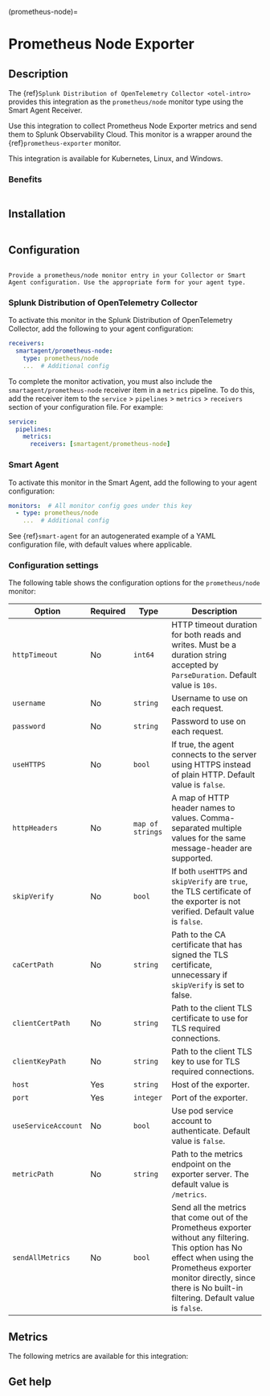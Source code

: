 (prometheus-node)=

# Prometheus Node Exporter
<meta name="description" content="Documentation on the prometheus/node monitor">

## Description

The {ref}`Splunk Distribution of OpenTelemetry Collector <otel-intro>` provides this integration as the `prometheus/node` monitor type using the Smart Agent Receiver.

Use this integration to collect Prometheus Node Exporter metrics and send them to Splunk Observability Cloud. This monitor is a wrapper around the {ref}`prometheus-exporter` monitor.

This integration is available for Kubernetes, Linux, and Windows.

### Benefits 

```{include} /_includes/benefits.md
```

## Installation

```{include} /_includes/collector-installation.md
```

## Configuration

```{include} /_includes/configuration.md
```

```{note}
Provide a prometheus/node monitor entry in your Collector or Smart Agent configuration. Use the appropriate form for your agent type.
```

### Splunk Distribution of OpenTelemetry Collector

To activate this monitor in the Splunk Distribution of OpenTelemetry Collector, add the following to your agent configuration:

```yaml
receivers:
  smartagent/prometheus-node:
    type: prometheus/node
    ...  # Additional config
```

To complete the monitor activation, you must also include the `smartagent/prometheus-node` receiver item in a `metrics` pipeline. To do this, add the receiver item to the `service` > `pipelines` > `metrics` > `receivers` section of your configuration file. For example:

```yaml
service:
  pipelines:
    metrics:
      receivers: [smartagent/prometheus-node]
```

### Smart Agent

To activate this monitor in the Smart Agent, add the following to your agent configuration:

```yaml
monitors:  # All monitor config goes under this key
  - type: prometheus/node
    ...  # Additional config
```

See {ref}`smart-agent` for an autogenerated example of a YAML configuration file, with default values where applicable.

### Configuration settings

The following table shows the configuration options for the `prometheus/node` monitor:

| Option | Required | Type | Description |
| --- | --- | --- | --- |
| `httpTimeout` | No | `int64` | HTTP timeout duration for both reads and writes. Must be a duration string accepted by `ParseDuration`. Default value is `10s`. |
| `username` | No | `string` | Username to use on each request. |
| `password` | No | `string` | Password to use on each request. |
| `useHTTPS` | No | `bool` | If true, the agent connects to the server using HTTPS instead of plain HTTP. Default value is `false`. |
| `httpHeaders` | No | `map of strings` | A map of HTTP header names to values. Comma-separated multiple values for the same message-header are supported. |
| `skipVerify` | No | `bool` | If both `useHTTPS` and `skipVerify` are `true`, the TLS certificate of the exporter is not verified. Default value is `false`. |
| `caCertPath` | No | `string` | Path to the CA certificate that has signed the TLS certificate, unnecessary if `skipVerify` is set to false. |
| `clientCertPath` | No | `string` | Path to the client TLS certificate to use for TLS required connections. |
| `clientKeyPath` | No | `string` | Path to the client TLS key to use for TLS required connections. |
| `host` | Yes | `string` | Host of the exporter. |
| `port` | Yes | `integer` | Port of the exporter. |
| `useServiceAccount` | No | `bool` | Use pod service account to authenticate. Default value is `false`. |
| `metricPath` | No | `string` | Path to the metrics endpoint on the exporter server. The default value is `/metrics`. |
| `sendAllMetrics` | No | `bool` | Send all the metrics that come out of the Prometheus exporter without any filtering. This option has No effect when using the Prometheus exporter monitor directly, since there is No built-in filtering. Default value is `false`. |

## Metrics

The following metrics are available for this integration:

<div class="metrics-yaml" url="https://raw.githubusercontent.com/signalfx/signalfx-agent/main/pkg/monitors/prometheus/node/metadata.yaml"></div>

## Get help

```{include} /_includes/troubleshooting.md
```
